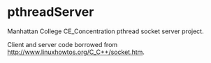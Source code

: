 # pthreadServer
Manhattan College CE_Concentration pthread socket server project.

Client and server code borrowed from http://www.linuxhowtos.org/C_C++/socket.htm.

